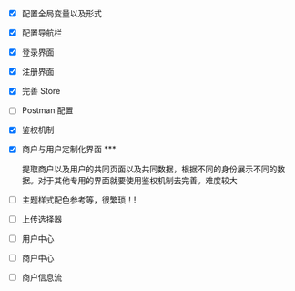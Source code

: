 - [x] 配置全局变量以及形式

- [x] 配置导航栏

- [x] 登录界面

- [x] 注册界面

- [x] 完善 Store

- [ ] Postman 配置

- [x] 鉴权机制

- [x] 商户与用户定制化界面 ***

  提取商户以及用户的共同页面以及共同数据，根据不同的身份展示不同的数据。对于其他专用的界面就要使用鉴权机制去完善。难度较大

- [ ] 主题样式配色参考等，很繁琐！!

- [ ] 上传选择器

- [ ] 用户中心

- [ ] 商户中心

- [ ] 商户信息流